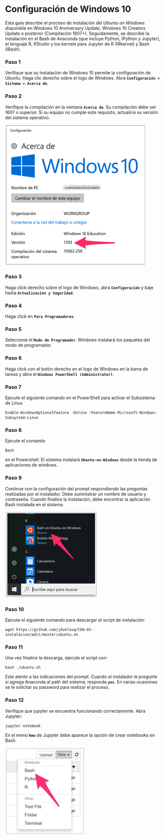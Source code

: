 # Configuración de Windows 10

Esta guía describe el proceso de instalación del *Ubuntu on Windows* disponible
en Windows 10 Anniversary Update, Windows 10 Creators Update o posterior
(Compilación 1607+). Seguidamente, se describe la instalación en el Bash de
Anaconda (que incluye Python, IPython y Jupyter), el lenguaje R, RStudio y los
kernels para Jupyter de R (IRkernel) y Bash (IBash).


### Paso 1
Verifique que su instalación de Windows 10 permite la configuración de Ubuntu.
Haga clic derecho sobre el logo de Windows. Abra
**`Configuración > Sistema > Acerca de`**.


### Paso 2
Verifique la compilación en la ventana **`Acerca de`**. Su compilación debe ser 1607 o superior. Si su equipo no cumple este requisito, actualice su versión del sistema operativo.

![alt](images/win10-version.png)

### Paso 3
Haga click derecho sobre el logo de Windows, abra **`Configuración`** y baje hasta **`Actualización y Seguridad`**.


### Paso 4
Haga click en **`Para Programadores`**.

### Paso 5
Seleccione el **`Modo de Programador`**. Windows instalará los paquetes del modo de programador.

### Paso 6
Haga click con el botón derecho en el logo de Windows en la barra de tareas y abra el **`Windows PowerShell (Administrator)`**.

### Paso 7
Ejecute el siguiente comando en el PowerShell para activar el Subsistema de Linux

```
Enable-WindowsOptionalFeature -Online -FeatureName Microsoft-Windows-Subsystem-Linux
```

### Paso 8
Ejecute el comando
```
Bash
```
en el Powershell. El sistema instalará
**`Ubuntu-on-Windows`** desde la tienda de aplicaciones de windows.


### Paso 9
Continue con la configuración del prompt respondiendo las preguntas realizadas por el instalador. Debe suministrar un nombre de usuario y contraseña. Cuando finalice la instalación, debe encontrar la aplicación Bash instalada en el sistema.

![alt](images/win10-ubuntu.png)



### Paso 10
Ejecute el siguiente comando para descargar el script de instalación:

```
wget https://github.com/jdvelasq/CDA-01-instalacion/edit/master/ubuntu.sh
```


### Paso 11
Una vez finalice la descarga, ejecute el script con:

```
bash ./ubuntu.sh
```

Este atento a las indicaciones del prompt. Cuando el instalador le pregunte si agrega Anaconda al path del sistema, responda **`yes`**. En varias ocasiones se le solicitar su password para realizar el proceso.


### Paso 12
Verifique que jupyter se encuentra funcionando correctamente. Abra Jupyter:
```
jupyter notebook
```

En el menú **`New`** de Jupyter debe aparece la opción de crear notebooks en
Bash.

![alt](images/macOS-jupyter-IBash.png)
